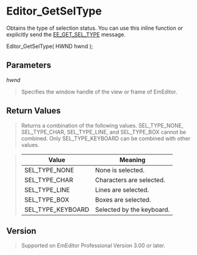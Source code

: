 # Editor\_GetSelType

Obtains the type of selection status. You can use this inline function or explicitly send the [EE\_GET\_SEL\_TYPE](../message/ee_get_sel_type) message.

Editor\_GetSelType( HWND hwnd );

## Parameters

_hwnd_

> Specifies the window handle of the view or frame of EmEditor.

## Return Values

> Returns a combination of the following values. SEL\_TYPE\_NONE, SEL\_TYPE\_CHAR, SEL\_TYPE\_LINE, and SEL\_TYPE\_BOX cannot be combined. Only SEL\_TYPE\_KEYBOARD can be combined with other values.

> | Value | Meaning |
> | --- | --- |
> | SEL\_TYPE\_NONE | None is selected. |
> | SEL\_TYPE\_CHAR | Characters are selected. |
> | SEL\_TYPE\_LINE | Lines are selected. |
> | SEL\_TYPE\_BOX | Boxes are selected. |
> | SEL\_TYPE\_KEYBOARD | Selected by the keyboard. |

## Version

> Supported on EmEditor Professional Version 3.00 or later.